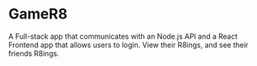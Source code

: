 # GameR8
A Full-stack app that communicates with an Node.js API and a React Frontend app that allows users to login. View their R8ings, and see their friends R8ings.
